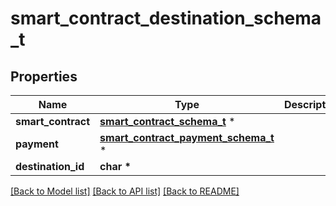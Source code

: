 # smart_contract_destination_schema_t

## Properties
Name | Type | Description | Notes
------------ | ------------- | ------------- | -------------
**smart_contract** | [**smart_contract_schema_t**](smart_contract_schema.md) \* |  | [optional] 
**payment** | [**smart_contract_payment_schema_t**](smart_contract_payment_schema.md) \* |  | [optional] 
**destination_id** | **char \*** |  | [optional] 

[[Back to Model list]](../README.md#documentation-for-models) [[Back to API list]](../README.md#documentation-for-api-endpoints) [[Back to README]](../README.md)


